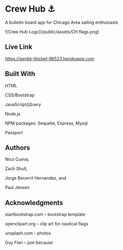# Crew Hub :anchor:

A bulletin board app for Chicago Area sailing enthusiasts

![Crew Hub Logo](/public/assets/CH flags.png)

## Live Link 

https://gentle-thicket-96523.herokuapp.com


## Built With

HTML

CSS/Bootstrap

JavaScript/jQuery

Node.js

NPM packages:
	Sequelie, Express, Mysql
	
Passport


## Authors

Nico Cueva,

Zach Shult,

Jorge Becerril Hernandez, and

Paul Jensen


## Acknowledgments

startbootstrap.com – bootstrap template

openclipart.org – clip art for nautical flags

unsplash.com - photos

Guy Fieri – just because
